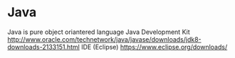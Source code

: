 # Java
Java is pure object oriantered language 
Java Development Kit  http://www.oracle.com/technetwork/java/javase/downloads/jdk8-downloads-2133151.html
IDE (Eclipse) https://www.eclipse.org/downloads/
